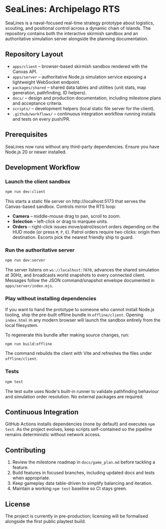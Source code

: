 # SeaLines: Archipelago RTS

SeaLines is a naval-focused real-time strategy prototype about logistics, scouting, and positional control across a dynamic chain of islands. The repository contains both the interactive skirmish sandbox and an authoritative simulation server alongside the planning documentation.

## Repository Layout

- `apps/client` – browser-based skirmish sandbox rendered with the Canvas API.
- `apps/server` – authoritative Node.js simulation service exposing a lightweight WebSocket endpoint.
- `packages/shared` – shared data tables and utilities (unit stats, map generation, pathfinding, ID helpers).
- `docs/` – design and production documentation, including milestone plans and acceptance criteria.
- `scripts/` – development helpers (local static file server for the client).
- `.github/workflows/` – continuous integration workflow running installs and tests on every push/PR.

## Prerequisites

SeaLines now runs without any third-party dependencies. Ensure you have Node.js 20 or newer installed.

## Development Workflow

### Launch the client sandbox

```bash
npm run dev:client
```

This starts a static file server on http://localhost:5173 that serves the Canvas-based sandbox. Controls mirror the RTS loop:

- **Camera** – middle-mouse drag to pan, scroll to zoom.
- **Selection** – left-click or drag to marquee units.
- **Orders** – right-click issues move/patrol/escort orders depending on the HUD mode (or press `M`, `P`, `E`). Patrol orders require two clicks: origin then destination. Escorts pick the nearest friendly ship to guard.

### Run the authoritative server

```bash
npm run dev:server
```

The server listens on `ws://localhost:7070`, advances the shared simulation at 30Hz, and broadcasts world snapshots to every connected client. Messages follow the JSON command/snapshot envelope documented in `apps/server/index.mjs`.

### Play without installing dependencies

If you want to hand the prototype to someone who cannot install Node.js tooling, ship the pre-built offline bundle in `offline/client`. Opening `index.html` in any modern browser will launch the sandbox entirely from the local filesystem.

To regenerate this bundle after making source changes, run:

```bash
npm run build:offline
```

The command rebuilds the client with Vite and refreshes the files under `offline/client`.

### Tests

```bash
npm test
```

The test suite uses Node's built-in runner to validate pathfinding behaviour and simulation order resolution. No external packages are required.

## Continuous Integration

GitHub Actions installs dependencies (none by default) and executes `npm test`. As the project evolves, keep scripts self-contained so the pipeline remains deterministic without network access.

## Contributing

1. Review the milestone roadmap in `docs/game_plan.md` before tackling a feature.
2. Build features in focused branches, including updated docs and tests when appropriate.
3. Keep gameplay data table-driven to simplify balancing and iteration.
4. Maintain a working `npm test` baseline so CI stays green.

## License

The project is currently in pre-production; licensing will be formalised alongside the first public playtest build.
